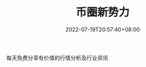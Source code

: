﻿---
weight: 
title: "币圈新势力"
description: "每天免费分享有价值的行情分析及行业资讯"
date: 2022-07-19T20:57:40+08:00
lastmod: 2022-07-19T09:57:40+08:00
draft: false
authors: ["Metabd"]
featuredImage: "biquanxinshili.jpg"
link: "http://mp.weixin.qq.com/profile?src=3&timestamp=1658196204&ver=1&signature=6sQl0Q-57nm7Cb5PKl6guwowh704C27tqEpLnnzlFau3hKO*Z5mmo*zGlaFhRAUW4571sgKTDBdTbU0QVCzJaA=="
tags: ["微信公众号","币圈新势力"]
categories: ["navigation"]
navigation: ["微信公众号"]
lightgallery: true
toc: true
pinned: false
recommend: false
recommend1: false
---
每天免费分享有价值的行情分析及行业资讯
